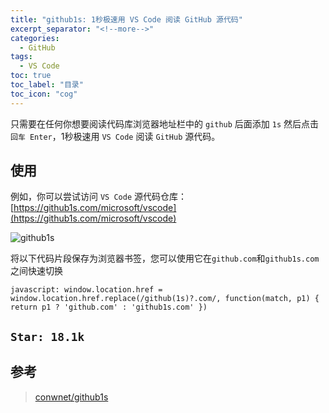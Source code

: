 ```yaml
---
title: "github1s: 1秒极速用 VS Code 阅读 GitHub 源代码"
excerpt_separator: "<!--more-->"
categories:
  - GitHub
tags:
  - VS Code
toc: true
toc_label: "目录"
toc_icon: "cog"
---
```


只需要在任何你想要阅读代码库浏览器地址栏中的 `github` 后面添加 `1s` 然后点击`回车 Enter`，1秒极速用 `VS Code` 阅读 `GitHub` 源代码。

<!--more-->

## 使用
例如，你可以尝试访问 `VS Code` 源代码仓库：
[https://github1s.com/microsoft/vscode](https://github1s.com/microsoft/vscode)

![github1s](https://i.loli.net/2021/05/10/XU7eaBT4fJimGRP.png)

将以下代码片段保存为浏览器书签，您可以使用它在`github.com`和`github1s.com`之间快速切换

```
javascript: window.location.href = window.location.href.replace(/github(1s)?.com/, function(match, p1) { return p1 ? 'github.com' : 'github1s.com' })
```

## `Star: 18.1k`

## 参考
> [conwnet/github1s](https://github.com/conwnet/github1s)
